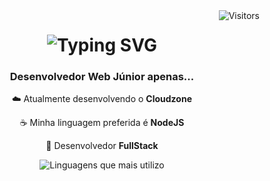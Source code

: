<img align="right" src="https://visitor-badge.laobi.icu/badge?page_id=runderground" alt="Visitors"/>

<h1 align="center">
  <img src="https://readme-typing-svg.herokuapp.com?font=Poppins&weight=700&size=22&letterSpacing=2px&pause=1000&color=F7F7F7&center=true&vCenter=true&width=435&lines=Sauda%C3%A7%C3%B5es+%F0%9F%91%8B;Me+chamo+Rafael!" alt="Typing SVG" />
</h1>

<h3 align="center">
  Desenvolvedor Web Júnior apenas... 
</h3>

<div align="center">

  ☁️ Atualmente desenvolvendo o **Cloudzone**

  ☕ Minha linguagem preferida é **NodeJS**

  🧙 Desenvolvedor **FullStack**

</div>

<div align="center">
  <img src="https://github-readme-stats.vercel.app/api/top-langs/?username=runderground&hide_progress=true&locale=pt-br" alt="Linguagens que mais utilizo"/>
</div>
